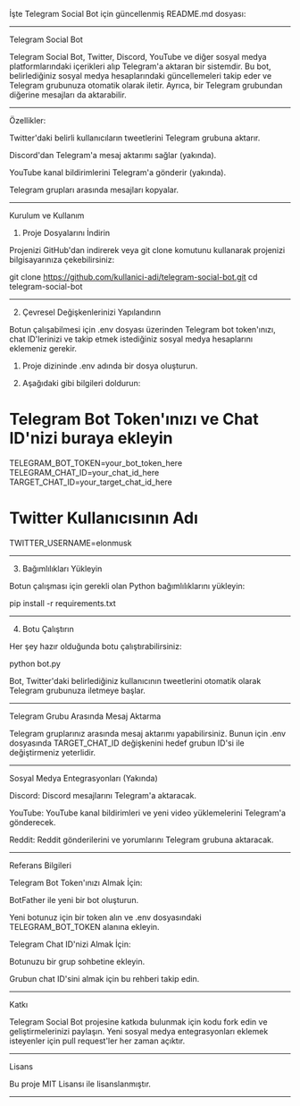 İşte Telegram Social Bot için güncellenmiş README.md dosyası:


---

Telegram Social Bot

Telegram Social Bot, Twitter, Discord, YouTube ve diğer sosyal medya platformlarındaki içerikleri alıp Telegram'a aktaran bir sistemdir.
Bu bot, belirlediğiniz sosyal medya hesaplarındaki güncellemeleri takip eder ve Telegram grubunuza otomatik olarak iletir. Ayrıca, bir Telegram grubundan diğerine mesajları da aktarabilir.


---

Özellikler:

Twitter'daki belirli kullanıcıların tweetlerini Telegram grubuna aktarır.

Discord'dan Telegram'a mesaj aktarımı sağlar (yakında).

YouTube kanal bildirimlerini Telegram'a gönderir (yakında).

Telegram grupları arasında mesajları kopyalar.



---

Kurulum ve Kullanım

1. Proje Dosyalarını İndirin

Projenizi GitHub'dan indirerek veya git clone komutunu kullanarak projenizi bilgisayarınıza çekebilirsiniz:

git clone https://github.com/kullanici-adi/telegram-social-bot.git
cd telegram-social-bot


---

2. Çevresel Değişkenlerinizi Yapılandırın

Botun çalışabilmesi için .env dosyası üzerinden Telegram bot token'ınızı, chat ID'lerinizi ve takip etmek istediğiniz sosyal medya hesaplarını eklemeniz gerekir.

1. Proje dizininde .env adında bir dosya oluşturun.


2. Aşağıdaki gibi bilgileri doldurun:



# Telegram Bot Token'ınızı ve Chat ID'nizi buraya ekleyin
TELEGRAM_BOT_TOKEN=your_bot_token_here
TELEGRAM_CHAT_ID=your_chat_id_here
TARGET_CHAT_ID=your_target_chat_id_here

# Twitter Kullanıcısının Adı
TWITTER_USERNAME=elonmusk


---

3. Bağımlılıkları Yükleyin

Botun çalışması için gerekli olan Python bağımlılıklarını yükleyin:

pip install -r requirements.txt


---

4. Botu Çalıştırın

Her şey hazır olduğunda botu çalıştırabilirsiniz:

python bot.py

Bot, Twitter'daki belirlediğiniz kullanıcının tweetlerini otomatik olarak Telegram grubunuza iletmeye başlar.


---

Telegram Grubu Arasında Mesaj Aktarma

Telegram gruplarınız arasında mesaj aktarımı yapabilirsiniz.
Bunun için .env dosyasında TARGET_CHAT_ID değişkenini hedef grubun ID'si ile değiştirmeniz yeterlidir.


---

Sosyal Medya Entegrasyonları (Yakında)

Discord: Discord mesajlarını Telegram'a aktaracak.

YouTube: YouTube kanal bildirimleri ve yeni video yüklemelerini Telegram'a gönderecek.

Reddit: Reddit gönderilerini ve yorumlarını Telegram grubuna aktaracak.



---

Referans Bilgileri

Telegram Bot Token'ınızı Almak İçin:

BotFather ile yeni bir bot oluşturun.

Yeni botunuz için bir token alın ve .env dosyasındaki TELEGRAM_BOT_TOKEN alanına ekleyin.


Telegram Chat ID'nizi Almak İçin:

Botunuzu bir grup sohbetine ekleyin.

Grubun chat ID'sini almak için bu rehberi takip edin.



---

Katkı

Telegram Social Bot projesine katkıda bulunmak için kodu fork edin ve geliştirmelerinizi paylaşın.
Yeni sosyal medya entegrasyonları eklemek isteyenler için pull request'ler her zaman açıktır.


---

Lisans

Bu proje MIT Lisansı ile lisanslanmıştır.


---
